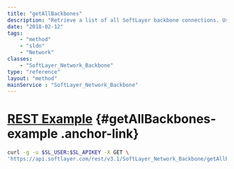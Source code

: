 ```yaml
---
title: "getAllBackbones"
description: "Retrieve a list of all SoftLayer backbone connections. Use this method if you need all backbones or don't know the id number of a specific backbone. "
date: "2018-02-12"
tags:
    - "method"
    - "sldn"
    - "Network"
classes:
    - "SoftLayer_Network_Backbone"
type: "reference"
layout: "method"
mainService : "SoftLayer_Network_Backbone"
---
```


# [REST Example](#getAllBackbones-example) <a href="/article/rest/"><i class="fas fa-question"></i></a> {#getAllBackbones-example .anchor-link} 
```bash
curl -g -u $SL_USER:$SL_APIKEY -X GET \
'https://api.softlayer.com/rest/v3.1/SoftLayer_Network_Backbone/getAllBackbones'
```
